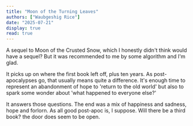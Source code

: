 ```yaml
---
title: "Moon of the Turning Leaves"
authors: ["Waubgeshig Rice"]
date: "2025-07-21"
display: true
read: true
---
```


A sequel to Moon of the Crusted Snow, which I honestly didn't think would have a sequel? But it was recommended to me by some algorithm and I'm glad.

It picks up on where the first book left off, plus ten years. As post-apocalypses go, that usually means quite a difference. It's enough time to represent an abandonment of hope to 'return to the old world' but also to spark some wonder about 'what happened to everyone else?'

It answers those questions. The end was a mix of happiness and sadness, hope and forlorn. As all good post-apoc is, I suppose. Will there be a third book? the door does seem to be open.
